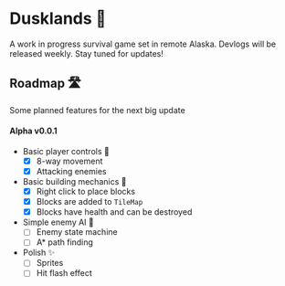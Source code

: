 # Dusklands 🌅
A work in progress survival game set in remote Alaska. Devlogs will be released weekly. Stay tuned for updates!

## Roadmap 🛣️
Some planned features for the next big update

#### Alpha v0.0.1
- Basic player controls 👾
  - [x] 8-way movement
  - [x] Attacking enemies
- Basic building mechanics 🔨
  - [x] Right click to place blocks
  - [x] Blocks are added to `TileMap`
  - [x] Blocks have health and can be destroyed
- Simple enemy AI 🤖
  - [ ] Enemy state machine
  - [ ] A* path finding
- Polish ✨
  - [ ] Sprites
  - [ ] Hit flash effect
